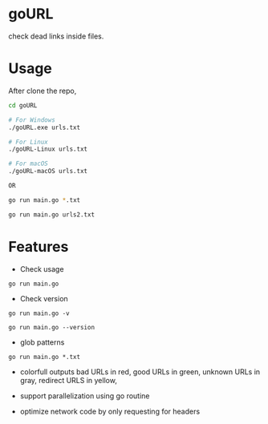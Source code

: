 # goURL

check dead links inside files.

# Usage

After clone the repo, 

```bash
cd goURL

# For Windows
./goURL.exe urls.txt

# For Linux
./goURL-Linux urls.txt

# For macOS
./goURL-macOS urls.txt

OR

go run main.go *.txt

go run main.go urls2.txt
```

# Features

- Check usage
 
`go run main.go`

- Check version

`go run main.go -v`

`go run main.go --version`

- glob patterns

`go run main.go *.txt`

- colorfull outputs
bad URLs in red, good URLs in green, unknown URLs in gray, redirect URLS in yellow,

- support parallelization using go routine

- optimize network code by only requesting for headers

